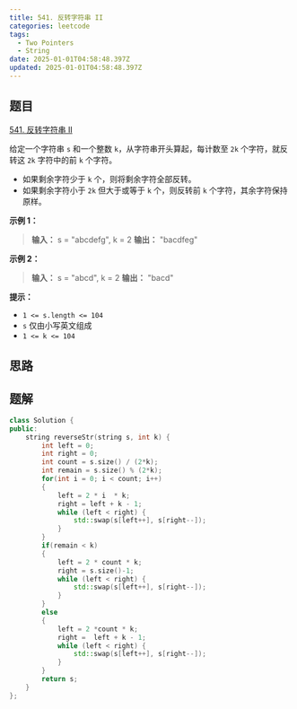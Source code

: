 ```yaml
---
title: 541. 反转字符串 II
categories: leetcode
tags: 
  - Two Pointers
  - String
date: 2025-01-01T04:58:48.397Z
updated: 2025-01-01T04:58:48.397Z
---
```


<!--more-->

## 题目

[541. 反转字符串 II](https://leetcode.cn/problems/reverse-string-ii)

给定一个字符串 `s` 和一个整数 `k`，从字符串开头算起，每计数至 `2k` 个字符，就反转这 `2k` 字符中的前 `k` 个字符。

  * 如果剩余字符少于 `k` 个，则将剩余字符全部反转。
  * 如果剩余字符小于 `2k` 但大于或等于 `k` 个，则反转前 `k` 个字符，其余字符保持原样。



**示例 1：**

> 
> 
> **输入：** s = "abcdefg", k = 2
> **输出：** "bacdfeg"
> 

**示例 2：**

> 
> 
> **输入：** s = "abcd", k = 2
> **输出：** "bacd"
> 



**提示：**

  * `1 <= s.length <= 104`
  * `s` 仅由小写英文组成
  * `1 <= k <= 104`



## 思路


## 题解

```cpp
class Solution {
public:
    string reverseStr(string s, int k) {
        int left = 0;
        int right = 0;
        int count = s.size() / (2*k);
        int remain = s.size() % (2*k);
        for(int i = 0; i < count; i++)
        {
            left = 2 * i  * k;
            right = left + k - 1;
            while (left < right) {
                std::swap(s[left++], s[right--]);
            }
        }
        if(remain < k)
        {
            left = 2 * count * k;
            right = s.size()-1;
            while (left < right) {
                std::swap(s[left++], s[right--]);
            }
        }
        else 
        {
            left = 2 *count * k;
            right =  left + k - 1;
            while (left < right) {
                std::swap(s[left++], s[right--]);
            }
        }
        return s;
    }
};
```

